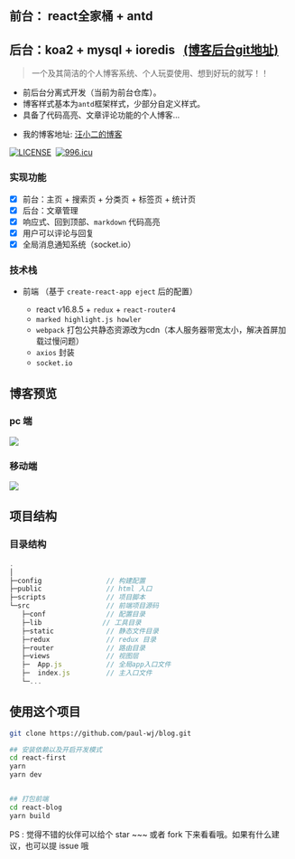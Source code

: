 ## 前台： react全家桶 + antd
## 后台：koa2 + mysql + ioredis &nbsp;&nbsp;[(博客后台git地址)](https://github.com/paul-wj/blog-amdin)

> 一个及其简洁的个人博客系统、个人玩耍使用、想到好玩的就写！！

- 前后台分离式开发（当前为前台仓库）。
- 博客样式基本为`antd`框架样式，少部分自定义样式。
- 具备了代码高亮、文章评论功能的个人博客...

* 我的博客地址: [汪小二的博客](https://www.wangjie818.wang/)

[![LICENSE](https://img.shields.io/badge/license-Anti%20996-blue.svg)](https://github.com/996icu/996.ICU/blob/master/LICENSE)&nbsp;&nbsp;[![996.icu](https://img.shields.io/badge/link-996.icu-red.svg)](https://996.icu)

### 实现功能

- [x] 前台：主页 + 搜索页 + 分类页 + 标签页 + 统计页
- [x] 后台：文章管理
- [x] 响应式、回到顶部、`markdown` 代码高亮
- [x] 用户可以评论与回复
- [x] 全局消息通知系统（socket.io）

### 技术栈
- 前端 （基于 `create-react-app eject` 后的配置）

  - react v16.8.5 + `redux` + `react-router4`
  - `marked highlight.js howler`
  - `webpack` 打包公共静态资源改为cdn（本人服务器带宽太小，解决首屏加载过慢问题）
  - `axios` 封装
  - `socket.io`

## 博客预览
### pc 端

![](https://user-gold-cdn.xitu.io/2020/4/13/17172c164cc999d2?w=1920&h=937&f=png&s=209223)

### 移动端

![](https://user-gold-cdn.xitu.io/2020/4/13/17172c242f4e3a4f?w=375&h=812&f=png&s=48387)

## 项目结构

### 目录结构
```js
.
│
├─config                // 构建配置
├─public                // html 入口
├─scripts               // 项目脚本
└─src                   // 前端项目源码
   ├─conf               // 配置目录
   ├─lib         	   // 工具目录
   ├─static             // 静态文件目录
   ├─redux              // redux 目录
   ├─router             // 路由目录
   ├─views              // 视图层
   ├─  App.js           // 全局app入口文件
   ├─  index.js         // 主入口文件
   └─...

```

## 使用这个项目
```bash
git clone https://github.com/paul-wj/blog.git

## 安装依赖以及开启开发模式
cd react-first
yarn
yarn dev


## 打包前端
cd react-blog
yarn build
```
PS : 觉得不错的伙伴可以给个 star ~~~ 或者 fork 下来看看哦。如果有什么建议，也可以提 issue 哦
